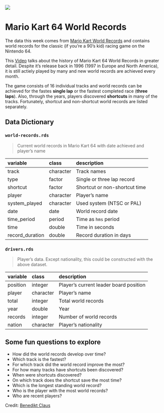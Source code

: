 
![](https://images.unsplash.com/photo-1599409636295-e3cf3538f212?ixid=MXwxMjA3fDB8MHxwaG90by1wYWdlfHx8fGVufDB8fHw%3D&ixlib=rb-1.2.1&auto=format&fit=crop&w=750&q=80%20750w)

# Mario Kart 64 World Records

The data this week comes from [Mario Kart World
Records](https://mkwrs.com/) and contains world records for the classic
(if you’re a 90’s kid) racing game on the Nintendo 64.

This
[Video](https://www.youtube.com/watch?v=D6cpa-TvKn8&ab_channel=SummoningSalt)
talks about the history of Mario Kart 64 World Records in greater
detail. Despite it’s release back in 1996 (1997 in Europe and North
America), it is still actiely played by many and new world records are
achieved every month.

The game consists of 16 individual tracks and world records can be
achieved for the fastes **single lap** or the fastest completed race
(**three laps**). Also, through the years, players discovered
**shortcuts** in many of the tracks. Fortunately, shortcut and
non-shortcut world records are listed separately.

## Data Dictionary

### `world-records.rds`

> Current world records in Mario Kart 64 with date achieved and player’s
> name

| variable         | class     | description                   |
|:-----------------|:----------|:------------------------------|
| track            | character | Track names                   |
| type             | factor    | Single or three lap record    |
| shortcut         | factor    | Shortcut or non-shortcut time |
| player           | character | Player’s name                 |
| system\_played   | character | Used system (NTSC or PAL)     |
| date             | date      | World record date             |
| time\_period     | period    | Time as `hms` period          |
| time             | double    | Time in seconds               |
| record\_duration | double    | Record duration in days       |

### `drivers.rds`

> Player’s data. Except nationality, this could be constructed with the
> above dataset.

| variable | class     | description                            |
|:---------|:----------|:---------------------------------------|
| position | integer   | Player’s current leader board position |
| player   | character | Player’s name                          |
| total    | integer   | Total world records                    |
| year     | double    | Year                                   |
| records  | integer   | Number of world records                |
| nation   | character | Player’s nationality                   |

## Some fun questions to explore

-   How did the world records develop over time?
-   Which track is the fastest?
-   For which track did the world record improve the most?
-   For how many tracks have shortcuts been discovered?
-   When were shortcuts discovered?
-   On which track does the shortcut save the most time?
-   Which is the longest standing world record?
-   Who is the player with the most world records?
-   Who are recent players?

Credit: [Benedikt Claus](https://github.com/benediktclaus)
